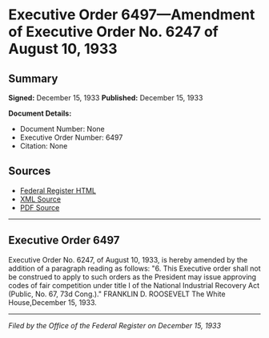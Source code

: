 # Executive Order 6497—Amendment of Executive Order No. 6247 of August 10, 1933

## Summary

**Signed:** December 15, 1933
**Published:** December 15, 1933

**Document Details:**
- Document Number: None
- Executive Order Number: 6497
- Citation: None

## Sources
- [Federal Register HTML](https://www.presidency.ucsb.edu/documents/executive-order-6497-amendment-executive-order-no-6247-august-10-1933)
- [XML Source](None)
- [PDF Source](None)

---

## Executive Order 6497

Executive Order No. 6247, of August 10, 1933, is hereby amended by the addition of a paragraph reading as follows:
"6. This Executive order shall not be construed to apply to such orders as the President may issue approving codes of fair competition under title I of the National Industrial Recovery Act (Public, No. 67, 73d Cong.)."
FRANKLIN D. ROOSEVELT
The White House,December 15, 1933.

---

*Filed by the Office of the Federal Register on December 15, 1933*
